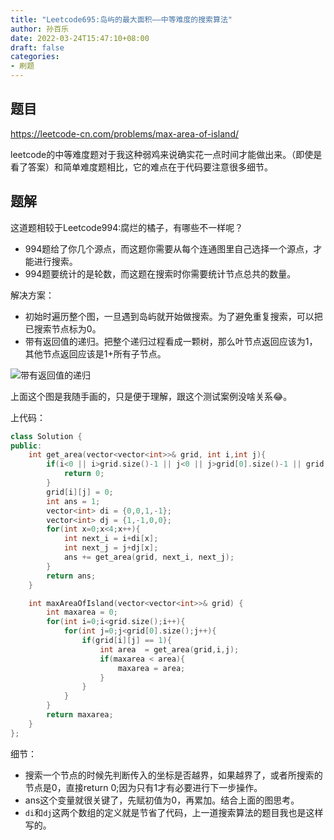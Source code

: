 ```yaml
---
title: "Leetcode695:岛屿的最大面积——中等难度的搜索算法"
author: 孙百乐
date: 2022-03-24T15:47:10+08:00
draft: false
categories: 
- 刷题
---
```


## 题目

https://leetcode-cn.com/problems/max-area-of-island/

leetcode的中等难度题对于我这种弱鸡来说确实花一点时间才能做出来。（即使是看了答案）和简单难度题相比，它的难点在于代码要注意很多细节。

## 题解

这道题相较于Leetcode994:腐烂的橘子，有哪些不一样呢？

* 994题给了你几个源点，而这题你需要从每个连通图里自己选择一个源点，才能进行搜索。
* 994题要统计的是轮数，而这题在搜索时你需要统计节点总共的数量。

解决方案：

* 初始时遍历整个图，一旦遇到岛屿就开始做搜索。为了避免重复搜索，可以把已搜索节点标为0。
* 带有返回值的递归。把整个递归过程看成一颗树，那么叶节点返回应该为1，其他节点返回应该是1+所有子节点。



![带有返回值的递归](https://cdn.jsdelivr.net/gh/leyouBaloy/mypic/img/带有返回值的递归.jpg)

上面这个图是我随手画的，只是便于理解，跟这个测试案例没啥关系😂。

上代码：

```c++
class Solution {
public:
    int get_area(vector<vector<int>>& grid, int i,int j){
        if(i<0 || i>grid.size()-1 || j<0 || j>grid[0].size()-1 || grid[i][j]==0){
            return 0;
        }
        grid[i][j] = 0;
        int ans = 1;
        vector<int> di = {0,0,1,-1};
        vector<int> dj = {1,-1,0,0};
        for(int x=0;x<4;x++){
            int next_i = i+di[x];
            int next_j = j+dj[x];
            ans += get_area(grid, next_i, next_j);
        }
        return ans;
    }

    int maxAreaOfIsland(vector<vector<int>>& grid) {
        int maxarea = 0;
        for(int i=0;i<grid.size();i++){
            for(int j=0;j<grid[0].size();j++){
                if(grid[i][j] == 1){
                    int area  = get_area(grid,i,j);
                    if(maxarea < area){
                        maxarea = area;
                    }
                }
            }
        }
        return maxarea;
    }
};
```

细节：

* 搜索一个节点的时候先判断传入的坐标是否越界，如果越界了，或者所搜索的节点是0，直接return 0;因为只有1才有必要进行下一步操作。
* ans这个变量就很关键了，先赋初值为0，再累加。结合上面的图思考。
* `di`和`dj`这两个数组的定义就是节省了代码，上一道搜索算法的题目我也是这样写的。

